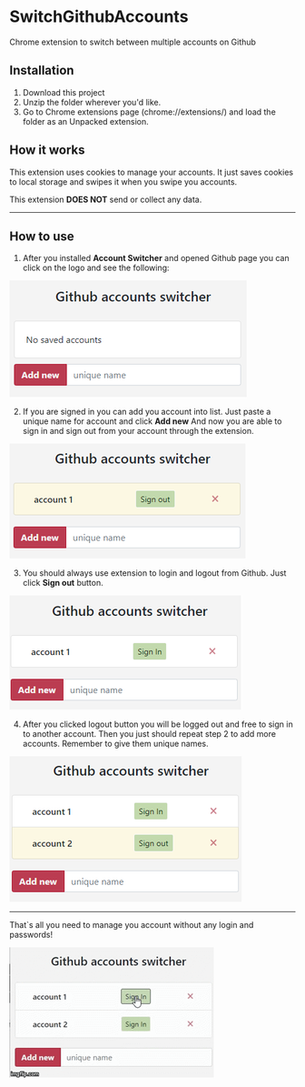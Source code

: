 # SwitchGithubAccounts
Chrome extension to switch between multiple accounts on Github

## Installation

1. Download this project
2. Unzip the folder wherever you'd like.
3. Go to Chrome extensions page (chrome://extensions/) and load the folder as an Unpacked extension.
    
## How it works

This extension uses cookies to manage your accounts.
It just saves cookies to local storage and swipes it when you swipe you accounts.

This extension **DOES NOT** send or collect any data.

___
    
## How to use

1. After you installed **Account Switcher** and opened Github page you can click on the 
logo and see the following:


![Start](media/start.png)

2. If you are signed in you can add you account into list. 
Just paste a unique name for account and click **Add new**
And now you are able to sign in and sign out from your account through the extension.
  
![New account](media/new_account.png)

3. You should always use extension to login and logout from Github. Just click **Sign out** button.
    
![Signed_out](media/signed_out.png)

4. After you clicked logout button you will be logged out and free to sign in to another account.
Then you just should repeat step 2 to add more accounts. Remember to give them unique names.
    
![Second account](media/second_account.png)

___

That`s all you need to manage you account without any login and passwords!

![end](media/video.gif)

